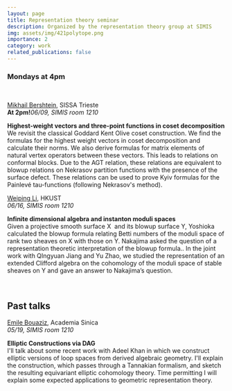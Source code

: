 ```yaml
---
layout: page
title: Representation theory seminar
description: Organized by the representation theory group at SIMIS
img: assets/img/421polytope.png
importance: 2
category: work
related_publications: false
---
```


### Mondays at 4pm
&nbsp;
&nbsp;

[Mikhail Bershtein](https://www.math.sissa.it/users/mikhail-bershtein), SISSA Trieste<br>
**At 2pm!**_06/09, SIMIS room 1210_

**Highest-weight vectors and three-point functions in coset decomposition**<br>
We revisit the classical Goddard Kent Olive coset construction. We find the formulas for the highest weight vectors in coset decomposition and calculate their norms. We also derive formulas for matrix elements of natural vertex operators between these vectors. This leads to relations on conformal blocks. Due to the AGT relation, these relations are equivalent to blowup relations on Nekrasov partition functions with the presence of the surface defect. These relations can be used to prove Kyiv formulas for the Painlevé tau-functions (following Nekrasov's method).


[Weiping Li](https://www.math.hkust.edu.hk/people/faculty/profile/mawpli/), HKUST<br>
_06/16, SIMIS room 1210_

**Infinite dimensional algebra and instanton moduli spaces**<br>
Given a projective smooth surface X  and its blowup surface Y, Yoshioka calculated the blowup formula relating Betti numbers of the moduli space of rank two sheaves on X with those on Y. Nakajima asked the question of a representation theoretic interpretation of the blowup formula.. In the joint work with QIngyuan Jiang and Yu Zhao, we studied the representation of an extended Clifford algebra on the cohomology of the moduli space of stable sheaves on Y and gave an answer to Nakajima’s question.

&nbsp;
&nbsp;
## Past talks

[Emile Bouaziz](https://www.math.sinica.edu.tw/f59addca-1da6-47fd-9bb8-18d087da6088/pages/20), Academia Sinica <br>
 _05/19, SIMIS room 1210_

**Elliptic Constructions via DAG**<br>
I'll talk about some recent work with Adeel Khan in which we construct elliptic versions of loop spaces from derived algebraic geometry. I'll explain the construction, which passes through a Tannakian formalism, and sketch the resulting equivariant elliptic cohomology theory. Time permitting I will explain some expected applications to geometric representation theory.
